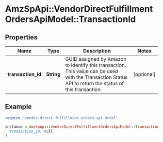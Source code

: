 # AmzSpApi::VendorDirectFulfillmentOrdersApiModel::TransactionId

## Properties

| Name | Type | Description | Notes |
| ---- | ---- | ----------- | ----- |
| **transaction_id** | **String** | GUID assigned by Amazon to identify this transaction. This value can be used with the Transaction Status API to return the status of this transaction. | [optional] |

## Example

```ruby
require 'vendor-direct-fulfillment-orders-api-model'

instance = AmzSpApi::VendorDirectFulfillmentOrdersApiModel::TransactionId.new(
  transaction_id: null
)
```

